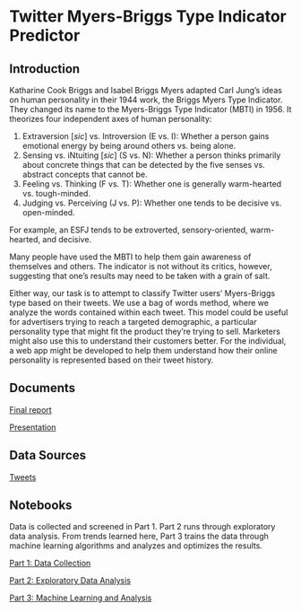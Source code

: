 # Twitter Myers-Briggs Type Indicator Predictor

## Introduction

Katharine Cook Briggs and Isabel Briggs Myers adapted Carl Jung’s ideas on human personality in their 1944 work, the Briggs Myers Type Indicator. They changed its name to the Myers-Briggs Type Indicator (MBTI) in 1956. It theorizes four independent axes of human personality:

<ol>
  <li>Extraversion [<i>sic</i>] vs. Introversion (E vs. I): Whether a person gains emotional energy by being around others vs. being alone.</li>
  <li>Sensing vs. iNtuiting [<i>sic</i>] (S vs. N): Whether a person thinks primarily about concrete things that can be detected by the five senses vs. abstract concepts that cannot be.</li>
  <li>Feeling vs. Thinking (F vs. T): Whether one is generally warm-hearted vs. tough-minded.</li>
  <li>Judging vs. Perceiving (J vs. P): Whether one tends to be decisive vs. open-minded.</li>
</ol>

For example, an ESFJ tends to be extroverted, sensory-oriented, warm-hearted, and decisive.

Many people have used the MBTI to help them gain awareness of themselves and others. The indicator is not without its critics, however, suggesting that one’s results may need to be taken with a grain of salt.

Either way, our task is to attempt to classify Twitter users’ Myers-Briggs type based on their tweets. We use a bag of words method, where we analyze the words contained within each tweet. This model could be useful for advertisers trying to reach a targeted demographic, a particular personality type that might fit the product they’re trying to sell. Marketers might also use this to understand their customers better. For the individual, a web app might be developed to help them understand how their online personality is represented based on their tweet history.

## Documents

[Final report](https://docs.google.com/document/d/1XFLDJz3YmNM6RGq2ZA4BL03vJ7vegTmBUQck0Pnx9eA/edit?usp=sharing)

[Presentation](https://github.com/BarrettNB/Twitter_MBTI_predictor/blob/main/Reports/Twitter_MBTI_presentation.pdf)

## Data Sources

[Tweets](https://data.world/bman10101/mbti-twitter-project/)

## Notebooks

Data is collected and screened in Part 1. Part 2 runs through exploratory data analysis. From trends learned here, Part 3 trains the data through machine learning algorithms and analyzes and optimizes the results.

[Part 1: Data Collection](https://github.com/BarrettNB/Twitter_MBTI_predictor/blob/main/1_Tweepy_reader.ipynb)

[Part 2: Exploratory Data Analysis](https://github.com/BarrettNB/Twitter_MBTI_predictor/blob/main/2_EDA.ipynb)

[Part 3: Machine Learning and Analysis](https://github.com/BarrettNB/Twitter_MBTI_predictor/blob/main/3_Modeling.ipynb)
